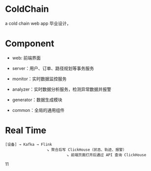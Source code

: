 # ColdChain

a cold chain web app 毕业设计，

# Component

-   web: 前端界面

-   server：用户、订单、路径规划等事务服务

-   monitor：实时数据监控服务

-   analyzer：实时数据分析服务，检测异常数据并报警

-   generator：数据生成模块

-   common：全局的通用组件

# Real Time

```
[设备] → Kafka → Flink
                   ↘ 聚合后写 ClickHouse（状态、轨迹、报警）
                            ↘ 前端页面打开后通过 API 查询 ClickHouse
```

11

